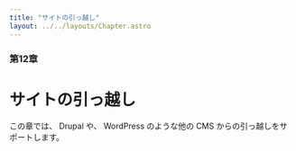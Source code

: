 ```yaml
---
title: "サイトの引っ越し"
layout: ../../layouts/Chapter.astro
---
```


### 第12章

# サイトの引っ越し

この章では、 Drupal や、 WordPress のような他の CMS からの引っ越しをサポートします。
